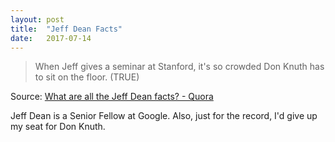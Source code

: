 ```yaml
---
layout: post
title:  "Jeff Dean Facts"
date:   2017-07-14
---
```


> When Jeff gives a seminar at Stanford, it's so crowded Don Knuth has to sit on the floor. (TRUE)

Source: [What are all the Jeff Dean facts? - Quora](https://www.quora.com/What-are-all-the-Jeff-Dean-facts)

Jeff Dean is a Senior Fellow at Google.  Also, just for the record, I'd give up my seat for Don Knuth.
